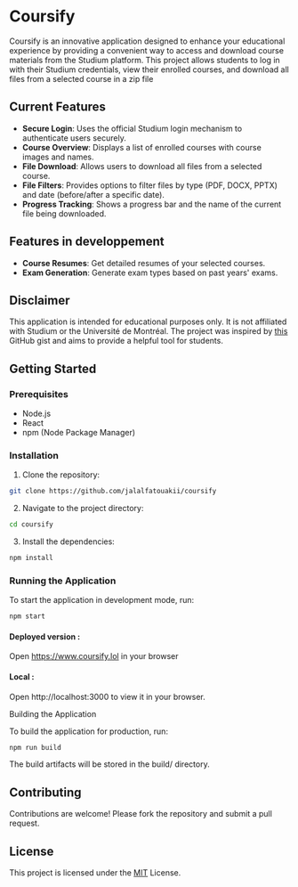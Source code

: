 # Coursify

Coursify is an innovative application designed to enhance your educational experience by providing a convenient way to access and download course materials from the Studium platform. This project allows students to log in with their Studium credentials, view their enrolled courses, and download all files from a selected course in a zip file

## Current Features
- **Secure Login**: Uses the official Studium login mechanism to authenticate users securely.
- **Course Overview**: Displays a list of enrolled courses with course images and names.
- **File Download**: Allows users to download all files from a selected course.
- **File Filters**: Provides options to filter files by type (PDF, DOCX, PPTX) and date (before/after a specific date).
- **Progress Tracking**: Shows a progress bar and the name of the current file being downloaded.

## Features in developpement

- **Course Resumes**: Get detailed resumes of your selected courses.
- **Exam Generation**: Generate exam types based on past years' exams.

## Disclaimer
This application is intended for educational purposes only. It is not affiliated with Studium or the Université de Montréal. The project was inspired by [this](https://gist.github.com/0xD34DC0DE/fd7a269e4e7cb2e508c8a4b9ba1bad95) GitHub gist and aims to provide a helpful tool for students.

## Getting Started

### Prerequisites

- Node.js
- React
- npm (Node Package Manager)

### Installation

1. Clone the repository:
```bash
git clone https://github.com/jalalfatouakii/coursify
   ```

2. Navigate to the project directory:
```bash
cd coursify
   ```

3. Install the dependencies:
```bash
npm install
   ```

### Running the Application

To start the application in development mode, run:
```bash
npm start
   ```
#### Deployed version :
Open https://www.coursify.lol in your browser
#### Local :
Open http://localhost:3000 to view it in your browser.

Building the Application

To build the application for production, run:
```bash
npm run build
   ```

The build artifacts will be stored in the build/ directory.

## Contributing

Contributions are welcome! Please fork the repository and submit a pull request.

## License

This project is licensed under the [MIT](LICENSE) License.
